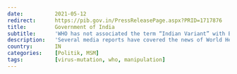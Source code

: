 ```yaml
---
date:          2021-05-12
redirect:      https://pib.gov.in/PressReleasePage.aspx?PRID=1717876
title:         Government of India
subtitle:      'WHO has not associated the term “Indian Variant” with B.1.617, now classified as Variant of Concern'
description:   'Several media reports have covered the news of World Health Organisation (WHO) classifying B.1.617 a'
country:       IN
categories:    [Politik, MSM]
tags:          [virus-mutation, who, manipulation]
---
```

